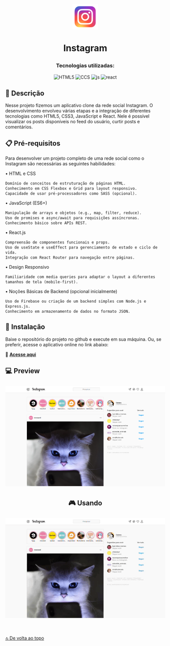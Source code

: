 <p align="center"><img src="public/favicon.ico" height="80px"/></p>

# <p align ="center">Instagram</p>

### <p align ="center">Tecnologias utilizadas:</p>

<p align = "center">
   <img align="center" alt="HTML5" src="https://img.shields.io/badge/HTML5-E34F26?style=for-the-badge&logo=html5&logoColor=white" height="30px">
   <img align="center" alt="CCS" src="https://img.shields.io/badge/CSS3-1572B6?style=for-the-badge&logo=css3&logoColor=white" height="30px"/>
   <img align="center" alt="js" src="https://img.shields.io/badge/JavaScript-F7DF1E?style=for-the-badge&logo=javascript&logoColor=black" height="30px"/>
  <img align="center" alt="react" src="https://img.shields.io/badge/React-20232A?style=for-the-badge&logo=react&logoColor=61DAFB"  height="30px"/>
</p>

## 📖 Descrição
Nesse projeto fizemos um aplicativo clone da rede social Instagram. O desenvolvimento envolveu várias etapas e a integração de diferentes tecnologias como HTML5, CSS3, JavaScript e React. Nele é possível visualizar os posts disponíveis no feed do usuário, curtir posts e comentários.

## 📋 Pré-requisitos
Para desenvolver um projeto completo de uma rede social como o Instagram são necessárias as seguintes habilidades:

• HTML e CSS

    Domínio de conceitos de estruturação de páginas HTML.
    Conhecimento em CSS Flexbox e Grid para layout responsivo.
    Capacidade de usar pré-processadores como SASS (opcional).

• JavaScript (ES6+)

    Manipulação de arrays e objetos (e.g., map, filter, reduce).
    Uso de promises e async/await para requisições assíncronas.
    Conhecimento básico sobre APIs REST.

• React.js

    Compreensão de componentes funcionais e props.
    Uso de useState e useEffect para gerenciamento de estado e ciclo de vida.
    Integração com React Router para navegação entre páginas.

• Design Responsivo

    Familiaridade com media queries para adaptar o layout a diferentes tamanhos de tela (mobile-first).

• Noções Básicas de Backend (opcional inicialmente)

    Uso de Firebase ou criação de um backend simples com Node.js e Express.js.
    Conhecimento em armazenamento de dados no formato JSON.

## 🚀 Instalação
Baixe o repositório do projeto no github e execute em sua máquina. Ou, se preferir, acesse o aplicativo online no link abaixo:

💬 [**Acesse aqui**](https://instagram-clone-react-sigma.vercel.app/)

## 💻 Preview

<div style="display: flex; flex-wrap: wrap; justify-content: center;" >
<img src="./public/preview/desktop.png" style="margin: 10px">

## 🎮 Usando

<img src="./public/preview/animação.gif" style="margin: 10px">

</div>

$~$

[🔝 De volta ao topo](#bate-papo-uol)

